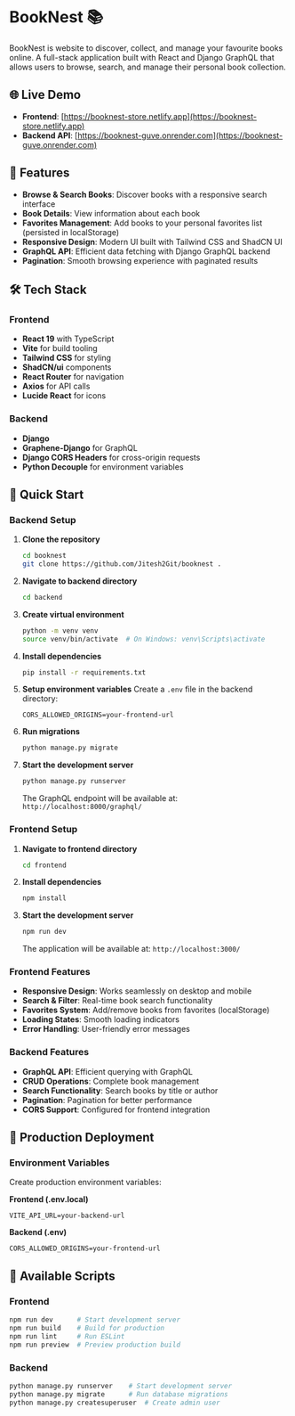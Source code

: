 # BookNest 📚

BookNest is website to discover, collect, and manage your favourite books online. A full-stack application built with React and Django GraphQL that allows users to browse, search, and manage their personal book collection.

## 🌐 Live Demo

- **Frontend**: [https://booknest-store.netlify.app](https://booknest-store.netlify.app)
- **Backend API**: [https://booknest-guve.onrender.com](https://booknest-guve.onrender.com)

## 🌟 Features

- **Browse & Search Books**: Discover books with a responsive search interface
- **Book Details**: View information about each book
- **Favorites Management**: Add books to your personal favorites list (persisted in localStorage)
- **Responsive Design**: Modern UI built with Tailwind CSS and ShadCN UI
- **GraphQL API**: Efficient data fetching with Django GraphQL backend
- **Pagination**: Smooth browsing experience with paginated results

## 🛠️ Tech Stack

### Frontend

- **React 19** with TypeScript
- **Vite** for build tooling
- **Tailwind CSS** for styling
- **ShadCN/ui** components
- **React Router** for navigation
- **Axios** for API calls
- **Lucide React** for icons

### Backend

- **Django**
- **Graphene-Django** for GraphQL
- **Django CORS Headers** for cross-origin requests
- **Python Decouple** for environment variables

## 🚀 Quick Start

### Backend Setup

1. **Clone the repository**

   ```bash
   cd booknest
   git clone https://github.com/Jitesh2Git/booknest .
   ```

2. **Navigate to backend directory**

   ```bash
   cd backend
   ```

3. **Create virtual environment**

   ```bash
   python -m venv venv
   source venv/bin/activate  # On Windows: venv\Scripts\activate
   ```

4. **Install dependencies**

   ```bash
   pip install -r requirements.txt
   ```

5. **Setup environment variables**
   Create a `.env` file in the backend directory:

   ```env
   CORS_ALLOWED_ORIGINS=your-frontend-url
   ```

6. **Run migrations**

   ```bash
   python manage.py migrate
   ```

7. **Start the development server**

   ```bash
   python manage.py runserver
   ```

   The GraphQL endpoint will be available at: `http://localhost:8000/graphql/`

### Frontend Setup

1. **Navigate to frontend directory**

   ```bash
   cd frontend
   ```

2. **Install dependencies**

   ```bash
   npm install
   ```

3. **Start the development server**

   ```bash
   npm run dev
   ```

   The application will be available at: `http://localhost:3000/`

### Frontend Features

- **Responsive Design**: Works seamlessly on desktop and mobile
- **Search & Filter**: Real-time book search functionality
- **Favorites System**: Add/remove books from favorites (localStorage)
- **Loading States**: Smooth loading indicators
- **Error Handling**: User-friendly error messages

### Backend Features

- **GraphQL API**: Efficient querying with GraphQL
- **CRUD Operations**: Complete book management
- **Search Functionality**: Search books by title or author
- **Pagination**: Pagination for better performance
- **CORS Support**: Configured for frontend integration

## 🐳 Production Deployment

### Environment Variables

Create production environment variables:

**Frontend (.env.local)**

```env
VITE_API_URL=your-backend-url
```

**Backend (.env)**

```env
CORS_ALLOWED_ORIGINS=your-frontend-url
```

## 🧪 Available Scripts

### Frontend

```bash
npm run dev      # Start development server
npm run build    # Build for production
npm run lint     # Run ESLint
npm run preview  # Preview production build
```

### Backend

```bash
python manage.py runserver    # Start development server
python manage.py migrate      # Run database migrations
python manage.py createsuperuser  # Create admin user
```

